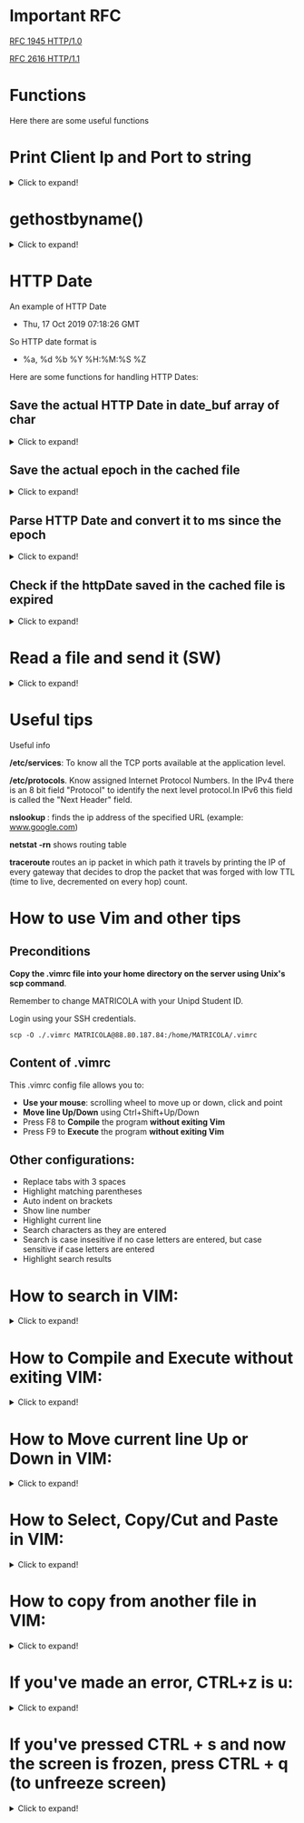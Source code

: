 # Important RFC

[RFC 1945 HTTP/1.0](https://datatracker.ietf.org/doc/html/rfc1945)

[RFC 2616 HTTP/1.1](https://datatracker.ietf.org/doc/html/rfc2616)

# Functions

Here there are some useful functions

# Print Client Ip and Port to string

<details>
<summary>Click to expand!</summary>
    
```c
    struct sockaddr_in remote;
    printf("Client ip: %d.%d.%d.%d \nPort: %d",
        *((unsigned char*) &remote.sin_addr.s_addr),
        *((unsigned char*) &remote.sin_addr.s_addr+1),
        *((unsigned char*) &remote.sin_addr.s_addr+2),
        *((unsigned char*) &remote.sin_addr.s_addr+3),
        ntohs(remote.sin_port)
    );
```
</details>

# gethostbyname()

<details>
<summary>Click to expand!</summary>
    
```c
    /**
    struct hostent {
        char  *h_name;            // official name of host
        char **h_aliases;         // alias list
        int    h_addrtype;        // host address type
        int    h_length;          // length of address
        char **h_addr_list;       // list of addresses
    }
    #define h_addr h_addr_list[0] // for backward compatibility
    */
    
    char hostname[1000];
    sprintf(hostname, "www.example.com");
    struct hostent *remoteIp;
    remoteIp = gethostbyname(hostname);

    printf("Indirizzo di %s : %d.%d.%d.%d\n", hostname,
        (unsigned char)(remoteIp->h_addr[0]), (unsigned char)(remoteIp->h_addr[1]),
        (unsigned char)(remoteIp->h_addr[2]), (unsigned char)(remoteIp->h_addr[3]));
```
</details>

# HTTP Date

An example of HTTP Date

-   Thu, 17 Oct 2019 07:18:26 GMT

So HTTP date format is

-   %a, %d %b %Y %H:%M:%S %Z

Here are some functions for handling HTTP Dates:

## Save the actual HTTP Date in date_buf array of char    
    
<details>
<summary>Click to expand!</summary>  
    
```c
    char date_buf[1000];

    char* getNowHttpDate(){
        char* format = "%a, %d %b %Y %H:%M:%S %Z";
        time_t now = time(0);
        struct tm tm = *gmtime(&now);
        strftime(date_buf, sizeof(date_buf), format, &tm);
        printf("Time is: [%s]\n", date_buf);
        return date_buf;
    }
```
</details>


## Save the actual epoch in the cached file

<details>
<summary>Click to expand!</summary>
    
```c
    void saveEpoch() {
        FILE* cached = fopen(cacheName, "w+");
        if (cached != NULL) {
            time_t epochNow = time(NULL);
            fprintf(cached, "%lu\n", (unsigned long)epochNow);
        }
        fclose(cached);
    }
```
</details>
    

## Parse HTTP Date and convert it to ms since the epoch

<details>
<summary>Click to expand!</summary>
    
```c
    time_t httpDateToEpoch(char * lastModified) {    
        char* format = "%a, %d %b %Y %H:%M:%S %Z";
        struct tm* httpTime = malloc(sizeof(struct tm));
        strptime(lastModified, format, httpTime);    // man 3 strptime
        time_t epochRemote = mktime(httpTime);  // convert tm to epoch
        return epochRemote;
    }
```
</details>

## Check if the httpDate saved in the cached file is expired

<details>
<summary>Click to expand!</summary>

```c
    /**
    * Replace char '/' with '_' in the given string
    */
    void charReplace(char* s) {
        for (int i=0; s[i]; i++)
            if (s[i] == '/')
                s[i] = '_';
    }

    unsigned char expired(char * uri, char * last_modified){
        char resourceName[] = "/";
        
        // Replace '/' with '_' in resourceName
        char tmp[100];
        strcpy(tmp, resourceName);
        charReplace(tmp);
        
        // Save cacheName
        char cacheName[1000];
        strcpy(cacheName, "./cache/");
        strcat(cacheName, tmp);

        // Open cacheName file
        FILE * cached = fopen(cacheName, "r");
        if (cached == NULL)
            return 1;
        
        // read first line of cached file
        char * line = 0; size_t len = 0;
        getline(&line, &len, cached);
        
        if (httpDateToEpoch(last_modified) < httpDateToEpoch(line))
            return 0;
        return 1;
    }
```
</details>

# Read a file and send it (SW)

<details>
<summary>Click to expand!</summary>

```c
    FILE *fin;
    fin = fopen(uri + 1, "rt"));
    if (fin == NULL) {
        sprintf(response, "HTTP/1.1 404 File not found\r\n\r\n<html>File non trovato</html>");
        t = write(s2, response, strlen(response));
        if (t == -1) {
            perror("write fallita"); return -1;
        }
    } else {
        content_length = 0;
        while ((c = fgetc(fin)) != EOF) content_length++; // get file length
        sprintf(response, "HTTP/1.1 200 OK\r\nConnection: keep-alive\r\nContent-Length: %d\r\n\r\n", content_length);
        printf("Response: %s\n", response);
        //send headers
        t = write(s2, response, strlen(response));
        if (t==-1) {
            perror("write fallita"); return -1;
        }
        rewind(fin);    // move pointer to the begin of the file
        //re-read and send the file, char per char
        while ((c = fgetc(fin)) != EOF) {
            if (write(s2, (unsigned char *)&c, 1) != 1)
                perror("Write fallita");
        }
        fclose(fin);
    }
```
</details>

# Useful tips

Useful info

**/etc/services**: To know all the TCP ports available at the application level.

**/etc/protocols**. Know assigned Internet Protocol Numbers. In the IPv4 there is an 8 bit field "Protocol" to identify the next level protocol.In IPv6 this field is called the "Next Header" field.

**nslookup <URL>**: finds the ip address of the specified URL (example: www.google.com)

**netstat -rn** shows routing table

**traceroute <URL>** routes an ip packet in which path it travels by printing the IP of every gateway that decides to drop the packet that was forged with low TTL (time to live, decremented on every hop) count.


# How to use Vim and other tips

## Preconditions
**Copy the .vimrc file into your home directory on the server using Unix's scp command**.

Remember to change MATRICOLA with your Unipd Student ID.

Login using your SSH credentials.

    scp -O ./.vimrc MATRICOLA@88.80.187.84:/home/MATRICOLA/.vimrc 


## Content of .vimrc
This .vimrc config file allows you to:
- **Use your mouse**: scrolling wheel to move up or down, click and point
- **Move line Up/Down** using Ctrl+Shift+Up/Down
- Press F8 to **Compile** the program **without exiting Vim**
- Press F9 to **Execute** the program **without exiting Vim**

## Other configurations:
- Replace tabs with 3 spaces
- Highlight matching parentheses
- Auto indent on brackets
- Show line number
- Highlight current line
- Search characters as they are entered
- Search is case insesitive if no case letters are entered, but case sensitive if case letters are entered
- Highlight search results


# How to search in VIM:
<details>
<summary>Click to expand!</summary>

<br>

Search is **UNIDIRECTIONAL** but when the search reach one end of the file, pressing **n** continues the search, starting from the other end of the file.

## Search from the current line **forward**/**backwards**

To search forward use /

To search bacward use ?

x es:

    ESC (go into Command mode)

    /query (forward)
    ?query (backward)

    ENTER (to stop writing in the search query)

    (now all search results of the query are highlighted)

    n (to move to the NEXT occurence in the search results)
    N (to move to the PREVIOUS occurence in the search results)

    ESC (to exit Search mode)
</details>


# How to Compile and Execute without exiting VIM:
<details>
<summary>Click to expand!</summary>

To Compile press F8

To Execute press F9

    ESC (go into Command mode)

    F8 (compile shortcut)
    F9 (execute shortcut)

    CTRL+C (to exit compilation/executable) 

    Enter (to re-enter in vim)
</details>



# How to Move current line Up or Down in VIM:
<details>
<summary>Click to expand!</summary>

    ESC (go into Command mode)

    CTRL+SHIFT+PAGE UP  (to move line up)
    CTRL+SHIFT+PAGE DOWN (to move line down)

    i (go into Insert mode)
</details>


# How to Select, Copy/Cut and Paste in VIM:
<details>
<summary>Click to expand!</summary>

    Select with the mouse the text you want to copy
    [ALTERNATIVE
        ESC (go into Command mode)
        V100G (to select from current line to line 100, included, using Visual mode)]

    y (to Copy/yank)
    d (to Cut/delete)

    p (to Paste after the cursor)
</details>

# How to copy from another file in VIM:
<details>
<summary>Click to expand!</summary>

Open the file from which you want to copy in Vim using:

    vi ogFile.c (ogFile is the destination file)

    ESC (go into Command mode)

    :ePATH/file (open 'source' file at Path)

    (select the lines that you want to copy)
    y (copy/yank)

    :q (close the 'source' file)

    vi ogFile.c (open the 'destination' file)

    p (paste the copied lines into the 'destination' file)
</details>



# If you've made an error, CTRL+z is u:
<details>
<summary>Click to expand!</summary>
    
    ESC (go into Command mode)

    u (to Undo)
</details>


# If you've pressed CTRL + s and now the screen is frozen, press CTRL + q (to unfreeze screen)
<details>
<summary>Click to expand!</summary>

    CTRL + s (now screen is frozen)

    (every command that you type when the screen is frozen will be executed, it just won't be displayed in the terminal)

    CTRL + q (to unfreeze the screen)
</details>
